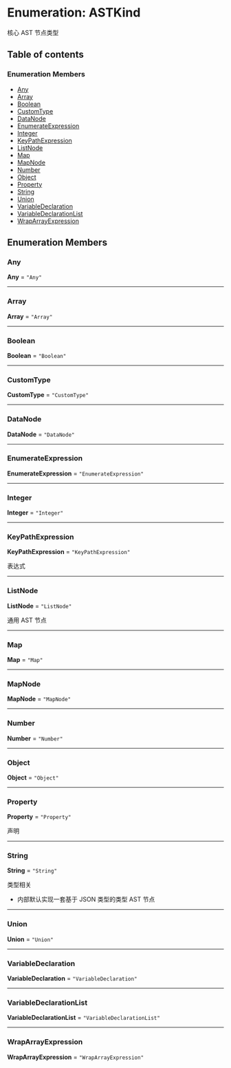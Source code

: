# Enumeration: ASTKind

核心 AST 节点类型

## Table of contents

### Enumeration Members

* [Any](/en/auto-docs/free-layout-editor/enums/ASTKind.md#any)
* [Array](/en/auto-docs/free-layout-editor/enums/ASTKind.md#array)
* [Boolean](/en/auto-docs/free-layout-editor/enums/ASTKind.md#boolean)
* [CustomType](/en/auto-docs/free-layout-editor/enums/ASTKind.md#customtype)
* [DataNode](/en/auto-docs/free-layout-editor/enums/ASTKind.md#datanode)
* [EnumerateExpression](/en/auto-docs/free-layout-editor/enums/ASTKind.md#enumerateexpression)
* [Integer](/en/auto-docs/free-layout-editor/enums/ASTKind.md#integer)
* [KeyPathExpression](/en/auto-docs/free-layout-editor/enums/ASTKind.md#keypathexpression)
* [ListNode](/en/auto-docs/free-layout-editor/enums/ASTKind.md#listnode)
* [Map](/en/auto-docs/free-layout-editor/enums/ASTKind.md#map)
* [MapNode](/en/auto-docs/free-layout-editor/enums/ASTKind.md#mapnode)
* [Number](/en/auto-docs/free-layout-editor/enums/ASTKind.md#number)
* [Object](/en/auto-docs/free-layout-editor/enums/ASTKind.md#object)
* [Property](/en/auto-docs/free-layout-editor/enums/ASTKind.md#property)
* [String](/en/auto-docs/free-layout-editor/enums/ASTKind.md#string)
* [Union](/en/auto-docs/free-layout-editor/enums/ASTKind.md#union)
* [VariableDeclaration](/en/auto-docs/free-layout-editor/enums/ASTKind.md#variabledeclaration)
* [VariableDeclarationList](/en/auto-docs/free-layout-editor/enums/ASTKind.md#variabledeclarationlist)
* [WrapArrayExpression](/en/auto-docs/free-layout-editor/enums/ASTKind.md#wraparrayexpression)

## Enumeration Members

### Any

**Any** = `"Any"`

***

### Array

**Array** = `"Array"`

***

### Boolean

**Boolean** = `"Boolean"`

***

### CustomType

**CustomType** = `"CustomType"`

***

### DataNode

**DataNode** = `"DataNode"`

***

### EnumerateExpression

**EnumerateExpression** = `"EnumerateExpression"`

***

### Integer

**Integer** = `"Integer"`

***

### KeyPathExpression

**KeyPathExpression** = `"KeyPathExpression"`

表达式

***

### ListNode

**ListNode** = `"ListNode"`

通用 AST 节点

***

### Map

**Map** = `"Map"`

***

### MapNode

**MapNode** = `"MapNode"`

***

### Number

**Number** = `"Number"`

***

### Object

**Object** = `"Object"`

***

### Property

**Property** = `"Property"`

声明

***

### String

**String** = `"String"`

类型相关

* 内部默认实现一套基于 JSON 类型的类型 AST 节点

***

### Union

**Union** = `"Union"`

***

### VariableDeclaration

**VariableDeclaration** = `"VariableDeclaration"`

***

### VariableDeclarationList

**VariableDeclarationList** = `"VariableDeclarationList"`

***

### WrapArrayExpression

**WrapArrayExpression** = `"WrapArrayExpression"`
